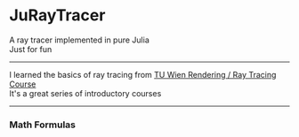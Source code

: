 # JuRayTracer

A ray tracer implemented in pure Julia  
Just for fun  

------

I learned the basics of ray tracing from [TU Wien Rendering / Ray Tracing Course](https://www.youtube.com/playlist?list=PLujxSBD-JXgnGmsn7gEyN28P1DnRZG7qi)  
It's a great series of introductory courses  

------

### Math Formulas

